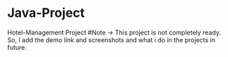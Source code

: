# Java-Project
Hotel-Management Project
#Note -> This project is not completely ready. So, I add the demo link and screenshots and what i do in the projects in future.
